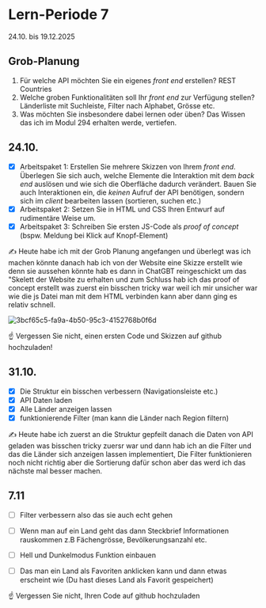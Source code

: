 # Lern-Periode 7

24.10. bis 19.12.2025

## Grob-Planung

1. Für welche API möchten Sie ein eigenes *front end* erstellen? REST Countries
2. Welche groben Funktionalitäten soll Ihr *front end* zur Verfügung stellen? Länderliste mit Suchleiste, Filter nach Alphabet, Grösse etc.
3. Was möchten Sie insbesondere dabei lernen oder üben? Das Wissen das ich im Modul 294 erhalten werde, vertiefen.

## 24.10.

- [x] Arbeitspaket 1: Erstellen Sie mehrere Skizzen von Ihrem *front end*. Überlegen Sie sich auch, welche Elemente die Interaktion mit dem *back end* auslösen und wie sich die Oberfläche dadurch verändert. Bauen Sie auch Interaktionen ein, die *keinen* Aufruf der API benötigen, sondern sich im *client* bearbeiten lassen (sortieren, suchen etc.)
- [x] Arbeitspaket 2: Setzen Sie in HTML und CSS Ihren Entwurf auf rudimentäre Weise um.
- [x] Arbeitspaket 3: Schreiben Sie ersten JS-Code als *proof of concept* (bspw. Meldung bei Klick auf Knopf-Element)

✍️ Heute habe ich mit der Grob Planung angefangen und überlegt was ich machen könnte danach hab ich von der Website eine Skizze erstellt wie denn sie aussehen könnte hab es dann in ChatGBT reingeschickt um das "Skelett der Website zu erhalten und zum Schluss hab ich das proof of concept erstellt was zuerst ein bisschen tricky war weil ich mir unsicher war wie die js Datei man mit dem HTML verbinden kann aber dann ging es relativ schnell.

![3bcf65c5-fa9a-4b50-95c3-4152768b0f6d](https://github.com/user-attachments/assets/fd4cb61c-d61a-48c7-aeb2-5480c5a8035e)






☝️ Vergessen Sie nicht, einen ersten Code und Skizzen auf github hochzuladen!

## 31.10.

- [x] Die Struktur ein bisschen verbessern (Navigationsleiste etc.)
- [x] API Daten laden
- [x] Alle Länder anzeigen lassen
- [x] funktionierende Filter (man kann die Länder nach Region filtern)

✍️ Heute habe ich zuerst an die Struktur gepfeilt danach die Daten von API geladen was bisschen tricky zuersr war und dann hab ich an die Filter und das die Länder sich anzeigen lassen implementiert, Die Filter funktionieren noch nicht richtig aber die Sortierung dafür schon aber das werd ich das nächste mal besser machen.

## 7.11

- [ ] Filter verbessern also das sie auch echt gehen
- [ ] Wenn man auf ein Land geht das dann Steckbrief Informationen rauskommen z.B Fächengrösse, Bevölkerungsanzahl etc.
- [ ] Hell und Dunkelmodus Funktion einbauen
- [ ] Das man ein Land als Favoriten anklicken kann und dann etwas erscheint wie (Du hast dieses Land als Favorit gespeichert)

  
☝️ Vergessen Sie nicht, Ihren Code auf github hochzuladen



